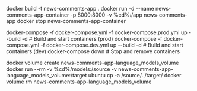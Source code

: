 docker build -t news-comments-app .
docker run -d --name news-comments-app-container -p 8000:8000 -v %cd%:/app news-comments-app
docker stop news-comments-app-container

docker-compose -f docker-compose.yml -f docker-compose.prod.yml up --build -d # Build and start containers (prod)
docker-compose -f docker-compose.yml -f docker-compose.dev.yml up --build -d # Build and start containers (dev)
docker-compose down # Stop and remove containers

docker volume create news-comments-app-language_models_volume
docker run --rm -v %cd%/models:/source -v news-comments-app-language_models_volume:/target ubuntu cp -a /source/. /target/
docker volume rm news-comments-app-language_models_volume